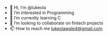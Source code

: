 - 👋 Hi, I’m @lukeola
- 👀 I’m interested in Programming
- 🌱 I’m currently learning C
- 💞️ I’m looking to collaborate on fintech projects
- 📫 How to reach me lukeolawale4@gmail.com

<!---
lukeola/lukeola is a ✨ special ✨ repository because its `README.md` (this file) appears on your GitHub profile.
You can click the Preview link to take a look at your changes.
--->
